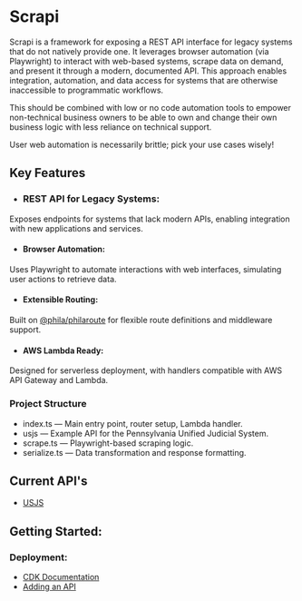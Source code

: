 # Scrapi
Scrapi is a framework for exposing a REST API interface for legacy systems that do not natively provide one. It leverages browser automation (via Playwright) to interact with web-based systems, scrape data on demand, and present it through a modern, documented API. This approach enables integration, automation, and data access for systems that are otherwise inaccessible to programmatic workflows.

This should be combined with low or no code automation tools to empower non-technical business owners to be able to own and change their own business logic with less reliance on technical support. 

User web automation is necessarily brittle; pick your use cases wisely!

## Key Features
* ### REST API for Legacy Systems:
Exposes endpoints for systems that lack modern APIs, enabling integration with new applications and services.

* #### Browser Automation:
Uses Playwright to automate interactions with web interfaces, simulating user actions to retrieve data.

* #### Extensible Routing:
Built on [@phila/philaroute](https://www.npmjs.com/package/@phila/philaroute) for flexible route definitions and middleware support.

* #### AWS Lambda Ready:
Designed for serverless deployment, with handlers compatible with AWS API Gateway and Lambda.

### Project Structure
*  index.ts — Main entry point, router setup, Lambda handler.
*  usjs — Example API for the Pennsylvania Unified Judicial System.
*  scrape.ts — Playwright-based scraping logic.
*  serialize.ts — Data transformation and response formatting.

## Current API's 
* [USJS](./src/apis/usjs/Readme.md)

## Getting Started: 
### Deployment:
* [CDK Documentation](./cdk/README.md)
* [Adding an API](./src/apis/Readme.md)